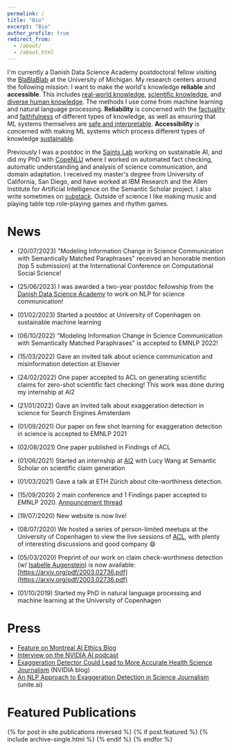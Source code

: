 ```yaml
---
permalink: /
title: "Bio"
excerpt: "Bio"
author_profile: true
redirect_from: 
  - /about/
  - /about.html
---
```


I'm currently a Danish Data Science Academy postdoctoral fellow visiting the [BlaBlaBlab](https://blablablab.si.umich.edu/) at the University of Michigan. My research centers around the following mission: I want to make the world's knowledge **reliable** and **accessible**. This includes [real-world knowledge](https://aclanthology.org/2020.emnlp-main.256/), [scientific knowledge](https://aclanthology.org/2022.emnlp-main.117.pdf), and [diverse human knowledge](https://aclanthology.org/2020.emnlp-main.639/). The methods I use come from machine learning and natural language processing. **Reliability** is concerned with the [factuality](https://aclanthology.org/2022.acl-long.175/) and [faithfulness](https://arxiv.org/abs/2402.12431) of different types of knowledge, as well as ensuring that ML systems themselves are [safe and interpretable](https://arxiv.org/abs/2406.19238). **Accessibility** is concerned with making ML systems which process different types of knowledge [sustainable](https://arxiv.org/abs/2309.02065).

Previously I was a postdoc in the [Saints Lab](https://github.com/saintslab) working on sustainable AI, and did my PhD with [CopeNLU](https://copenlu.github.io/) where I worked on automated fact checking, automatic understanding and analysis of science communication, and domain adaptation. I received my master's degree from University of California, San Diego, and have worked at IBM Research and the Allen Institute for Artificial Intelligence on the Semantic Scholar project. I also write sometimes on [substack](https://dustinwright.substack.com/). Outside of science I like making music and playing table top role-playing games and rhythm games.

News
========
- (20/07/2023) "Modeling Information Change in Science Communication with Semantically Matched Paraphrases" received an honorable mention (top 5 submission) at the International Conference on Computational Social Science!

- (25/06/2023) I was awarded a two-year postdoc fellowship from the [Danish Data Science Academy](https://ddsa.dk/) to work on NLP for science communication!

- (01/02/2023) Started a postdoc at University of Copenhagen on sustainable machine learning

- (06/10/2022) "Modeling Information Change in Science Communication with Semantically Matched Paraphrases" is accepted to EMNLP 2022!

- (15/03/2022) Gave an invited talk about science communication and misinformation detection at Elsevier

- (24/02/2022) One paper accepted to ACL on generating scientific claims for zero-shot scientific fact checking! This work was done during my internship at AI2

- (21/01/2022) Gave an invited talk about exaggeration detection in science for Search Engines Amsterdam

- (01/09/2021) Our paper on few shot learning for exaggeration detection in science is accepted to EMNLP 2021

- (02/08/2021) One paper published in Findings of ACL

- (01/06/2021) Started an internship at [AI2](https://allenai.org/) with Lucy Wang at Semantic Scholar on scientific claim generation

- (01/03/2021) Gave a talk at ETH Zürich about cite-worthiness detection.

- (15/09/2020) 2 main conference and 1 Findings paper accepted to EMNLP 2020. [Announcement thread](https://twitter.com/dustin_wright37/status/1305875978405711872?s=20)

- (19/07/2020) New website is now live!

- (08/07/2020) We hosted a series of person-limited meetups at the University of Copenhagen to view the live sessions of [ACL](https://acl2020.org/), with plenty of interesting discussions and good company :smile:

- (05/03/2020) Preprint of our work on claim check-worthiness detection (w/ [Isabelle Augenstein](https://isabelleaugenstein.github.io/)) is now available: [https://arxiv.org/pdf/2003.02736.pdf](https://arxiv.org/pdf/2003.02736.pdf)

- (01/10/2019) Started my PhD in natural language processing and machine learning at the University of Copenhagen

Press
=====
- [Feature on Montreal AI Ethics Blog](https://montrealethics.ai/efficiency-is-not-enough-a-critical-perspective-of-environmentally-sustainable-ai/)
- [Interview on the NVIDIA AI podcast](https://open.spotify.com/episode/16YohQJTOo0BDS9WtPRaOC?si=214e837b07dd414b)
- [Exaggeration Detector Could Lead to More Accurate Health Science Journalism](https://blogs.nvidia.com/blog/2021/10/01/exaggeration-detector/) (NVIDIA blog)
- [An NLP Approach to Exaggeration Detection in Science Journalism](https://www.unite.ai/an-nlp-approach-to-exaggeration-detection-in-science-journalism/) (unite.ai)

Featured Publications
========
{% for post in site.publications reversed %}
  {% if post.featured %}
    {% include archive-single.html %}
  {% endif %}
{% endfor %}
